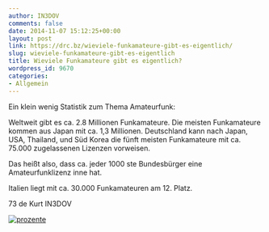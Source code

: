 ```yaml
---
author: IN3DOV
comments: false
date: 2014-11-07 15:12:25+00:00
layout: post
link: https://drc.bz/wieviele-funkamateure-gibt-es-eigentlich/
slug: wieviele-funkamateure-gibt-es-eigentlich
title: Wieviele Funkamateure gibt es eigentlich?
wordpress_id: 9670
categories:
- Allgemein
---
```


Ein klein wenig Statistik zum Thema Amateurfunk:

Weltweit gibt es ca. 2.8 Millionen Funkamateure. Die meisten Funkamateure kommen aus Japan mit ca. 1,3 Millionen. Deutschland kann nach Japan, USA, Thailand, und Süd Korea die fünft meisten Funkamateure mit ca. 75.000 zugelassenen Lizenzen vorweisen.

Das heißt also, dass ca. jeder 1000 ste Bundesbürger eine Amateurfunklizenz inne hat.

Italien liegt mit ca. 30.000 Funkamateuren am 12. Platz.

73 de Kurt IN3DOV



[![prozente](https://drc.bz/wp-content/uploads/2014/11/prozente.jpg)](https://drc.bz/wp-content/uploads/2014/11/prozente.jpg)
